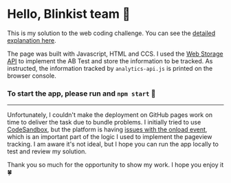 # Hello, Blinkist team 👋

This is my solution to the web coding challenge. You can see the [detailed explanation here](https://drive.google.com/file/d/14OglNZN4bg7h17RggYNmcCCJY2GUhtPH/view).

The page was built with Javascript, HTML and CCS. I used the [Web Storage API](https://developer.mozilla.org/en-US/docs/Web/API/Storage) to implement the AB Test and store the information to be tracked. As instructed, the information tracked by `analytics-api.js` is printed on the browser console.

### To start the app, please run and `npm start` 🚀

---

Unfortunately, I couldn't make the deployment on GitHub pages work on time to deliver the task due to bundle problems. I initially tried to use [CodeSandbox](https://codesandbox.io/s/blinkist-web-coding-challenge-2023-forked-zi9t6n?file=/src/index.js), but the platform is having [issues with the onload event](https://github.com/codesandbox/codesandbox-client/issues/4683), which is an important part of the logic I used to implement the pageview tracking. I am aware it's not ideal, but I hope you can run the app locally to test and review my solution.

Thank you so much for the opportunity to show my work. I hope you enjoy it 🍀

